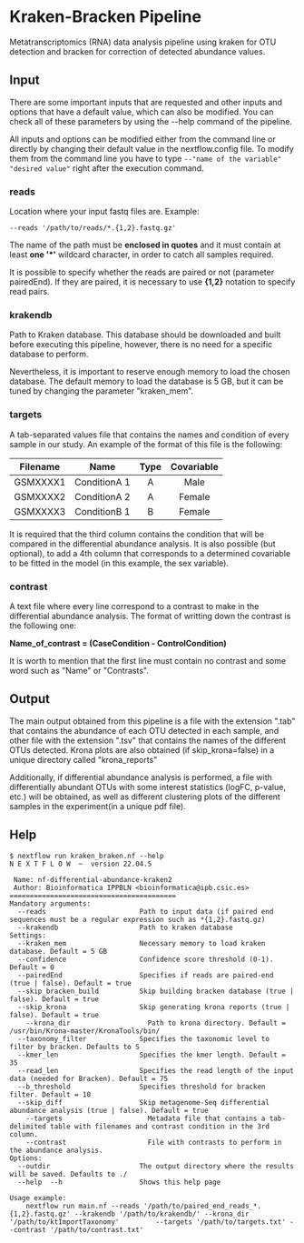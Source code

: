 # Kraken-Bracken Pipeline

Metatranscriptomics (RNA) data analysis pipeline using kraken for OTU detection and bracken for correction of detected abundance values.

## Input

There are some important inputs that are requested and other inputs and options that have a default value, which can also be modified. 
You can check all of these parameters by using the --help command of the pipeline.  

All inputs and options can be modified either from the command line or directly by changing their default value in the nextflow.config file. 
To modify them from the command line you have to type `--"name of the variable" "desired value"` right after the execution command.  

### reads  
Location where your input fastq files are. Example:  

```--reads '/path/to/reads/*.{1,2}.fastq.gz' ```

The name of the path must be **enclosed in quotes** and it must contain at least **one '*'** wildcard character, in order to catch all samples required.  

It is possible to specify whether the reads are paired or not (parameter pairedEnd). 
If they are paired, it is necessary to use **{1,2}** notation to specify read pairs.  

### krakendb  
Path to Kraken database. This database should be downloaded and built before executing this pipeline, however, 
there is no need for a specific database to perform.

Nevertheless, it is important to reserve enough memory to load the chosen database. The default memory to load the database is 5 GB, but it 
can be tuned by changing the parameter "kraken_mem".  

### targets

A tab-separated values file that contains the names and condition of every sample in our study. An example of the format of this file is the following:

| Filename |     Name     | Type | Covariable |
|:--------:|:------------:|:----:|:----------:|
| GSMXXXX1 | ConditionA 1 |   A  |    Male    |
| GSMXXXX2 | ConditionA 2 |   A  |   Female   |
| GSMXXXX3 | ConditionB 1 |   B  |   Female   |
  
It is required that the third column contains the condition that will be compared in the differential abundance analysis. 
It is also possible (but optional), to add a 4th column that corresponds to a determined covariable to be fitted in the model (in this example, the sex variable).

### contrast

A text file where every line correspond to a contrast to make in the differential abundance analysis. 
The format of writting down the contrast is the following one:  

**Name_of_contrast = (CaseCondition - ControlCondition)**  

It is worth to mention that the first line must contain no contrast and some word such as "Name" or "Contrasts".


## Output

The main output obtained from this pipeline is a file with the extension ".tab" that contains the abundance of each OTU detected in each sample, 
and other file with the extension ".tsv" that contains the names of the different OTUs detected. Krona plots are also obtained (if skip_krona=false)
in a unique directory called "krona_reports"

Additionally, if differential abundance analysis is performed, a file with differentially abundant OTUs with some interest statistics (logFC, 
p-value, etc.) will be obtained, as well as different clustering plots of the different samples in the experiment(in a unique pdf file).


## Help
```
$ nextflow run kraken_braken.nf --help
N E X T F L O W  ~  version 22.04.5

 Name: nf-differential-abundance-kraken2
 Author: Bioinformatica IPPBLN <bioinformatica@ipb.csic.es>
=========================================
Mandatory arguments:
  --reads                       Path to input data (if paired end sequences must be a regular expression such as *{1,2}.fastq.gz)
  --krakendb                    Path to kraken database
Settings:
  --kraken_mem                  Necessary memory to load kraken database. Default = 5 GB
  --confidence                  Confidence score threshold (0-1). Default = 0
  --pairedEnd                   Specifies if reads are paired-end (true | false). Default = true
  --skip_bracken_build          Skip building bracken database (true | false). Default = true
  --skip_krona                  Skip generating krona reports (true | false). Default = true
    --krona_dir                   Path to krona directory. Default = /usr/bin/Krona-master/KronaTools/bin/
  --taxonomy_filter             Specifies the taxonomic level to filter by bracken. Defaults to S
  --kmer_len                    Specifies the kmer length. Default = 35
  --read_len                    Specifies the read length of the input data (needed for Bracken). Default = 75
  --b_threshold                 Specifies threshold for bracken filter. Default = 10
  --skip_diff                   Skip metagenome-Seq differential abundance analysis (true | false). Default = true
    --targets                     Metadata file that contains a tab-delimited table with filenames and contrast condition in the 3rd column.
    --contrast                    File with contrasts to perform in the abundance analysis.
Options:
  --outdir                      The output directory where the results will be saved. Defaults to ./
  --help  --h                   Shows this help page

Usage example:
    nextflow run main.nf --reads '/path/to/paired_end_reads_*.{1,2}.fastq.gz' --krakendb '/path/to/krakendb/' --krona_dir '/path/to/ktImportTaxonomy'         --targets '/path/to/targets.txt' --contrast '/path/to/contrast.txt'

```
